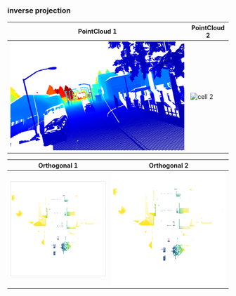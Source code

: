 ### inverse projection


PointCloud 1 | PointCloud 2
------------ | -------------
![cell 1](https://github.com/dparksports/inverse-projection/blob/master/pointcloud.png) | ![cell 2](https://github.com/dparksports/inverse-projection/blob/master/pointcloud2.png)


Orthogonal 1 | Orthogonal 2
------------ | -------------
![cell 1](https://github.com/dparksports/inverse-projection/blob/master/orthogonal.png) | ![cell 2](https://github.com/dparksports/inverse-projection/blob/master/orthogonal2.png)
